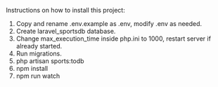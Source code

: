 Instructions on how to install this project:

1. Copy and rename .env.example as .env, modify .env as needed.
2. Create laravel_sportsdb database.
3. Change max_execution_time inside php.ini to 1000, restart server if already started.
4. Run migrations.
5. php artisan sports:todb
6. npm install
7. npm run watch

